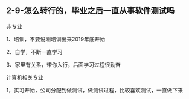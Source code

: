 ## 2-9-怎么转行的，毕业之后一直从事软件测试吗

非专业

1、培训，不要说刚培训出来2019年底开始

2、自学，不断一直学习

3、家里有关系，带你入行，后面学习过程很勤奋



计算机相关专业

1，实习开始，公司分配到做测试，做测试过程，比较喜欢测试，一直做下来
